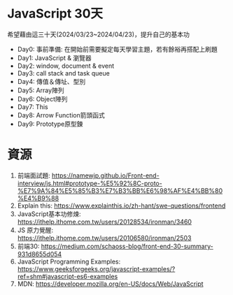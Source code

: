 # JavaScript 30天
希望藉由這三十天(2024/03/23~2024/04/23)，提升自己的基本功

- Day0: 事前準備: 在開始前需要擬定每天學習主題，若有餘裕再搭配上刷題
- Day1: JavaScript & 瀏覽器
- Day2: window, document & event
- Day3: call stack and task queue
- Day4: 傳值＆傳址、型別
- Day5: Array陣列
- Day6: Object陣列
- Day7: This
- Day8: Arrow Function箭頭函式
- Day9: Prototype原型鍊

# 資源
1. 前端面試題: https://namewjp.github.io/Front-end-interview/js.html#prototype-%E5%92%8C-proto-%E7%9A%84%E5%85%B3%E7%B3%BB%E6%98%AF%E4%BB%80%E4%B9%88
2. Explain this: https://www.explainthis.io/zh-hant/swe-questions/frontend
3. JavaScript基本功修煉: https://ithelp.ithome.com.tw/users/20128534/ironman/3460
4. JS 原力覺醒: https://ithelp.ithome.com.tw/users/20106580/ironman/2503
5. 前端30: https://medium.com/schaoss-blog/front-end-30-summary-931d8655d054
6. JavaScript Programming Examples: https://www.geeksforgeeks.org/javascript-examples/?ref=shm#javascript-es6-examples
7. MDN: https://developer.mozilla.org/en-US/docs/Web/JavaScript

